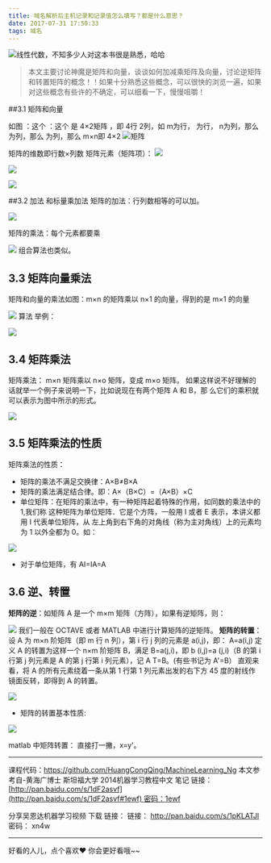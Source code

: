 ```yaml
---
title: 域名解析后主机记录和记录值怎么填写？都是什么意思？
date: 2017-07-31 17:50:33
tags: 域名
---
```


![线性代数，不知多少人对这本书很是熟悉，哈哈](http://upload-images.jianshu.io/upload_images/4340772-6d5a90dce8026e93.png?imageMogr2/auto-orient/strip%7CimageView2/2/w/1240)

>本文主要讨论神魔是矩阵和向量，谈谈如何加减乘矩阵及向量，讨论逆矩阵和转置矩阵的概念！！如果十分熟悉这些概念，可以很快的浏览一遍，如果对这些概念有些许的不确定，可以细看一下，慢慢咀嚼！

##3.1 矩阵和向量

如图 ：这个 ：这个 是 4×2矩阵 ，即 4行 2列，如 m为行， 为行， n为列，那么 为列，那么 为列，那么 m×n即 4×2
![矩阵](http://upload-images.jianshu.io/upload_images/4340772-a79ea1ad00485b33.png?imageMogr2/auto-orient/strip%7CimageView2/2/w/1240)


矩阵的维数即行数×列数
矩阵元素（矩阵项）：
![](http://upload-images.jianshu.io/upload_images/4340772-e128b7ca2d813c65.png?imageMogr2/auto-orient/strip%7CimageView2/2/w/1240)

![](http://upload-images.jianshu.io/upload_images/4340772-39101576361f3b2d.png?imageMogr2/auto-orient/strip%7CimageView2/2/w/1240)

![](http://upload-images.jianshu.io/upload_images/4340772-eb3ebb52f902774e.png?imageMogr2/auto-orient/strip%7CimageView2/2/w/1240)


##3.2 加法 和标量乘加法 
矩阵的加法：行列数相等的可以加。

![](http://upload-images.jianshu.io/upload_images/4340772-68af41b4e3cc49d6.png?imageMogr2/auto-orient/strip%7CimageView2/2/w/1240)

矩阵的乘法：每个元素都要乘

![](http://upload-images.jianshu.io/upload_images/4340772-1b30e64eb93e27a5.png?imageMogr2/auto-orient/strip%7CimageView2/2/w/1240)
组合算法也类似。

## 3.3 矩阵向量乘法
矩阵和向量的乘法如图：m×n 的矩阵乘以 n×1 的向量，得到的是 m×1 的向量

![](http://upload-images.jianshu.io/upload_images/4340772-8818792dcab96753.png?imageMogr2/auto-orient/strip%7CimageView2/2/w/1240)
算法 举例： 

![](http://upload-images.jianshu.io/upload_images/4340772-57439f777b7d06b1.png?imageMogr2/auto-orient/strip%7CimageView2/2/w/1240)

## 3.4 矩阵乘法
矩阵乘法：
m×n 矩阵乘以 n×o 矩阵，变成 m×o 矩阵。
如果这样说不好理解的话就举一个例子来说明一下，比如说现在有两个矩阵 A 和 B，那
么它们的乘积就可以表示为图中所示的形式。

![](http://upload-images.jianshu.io/upload_images/4340772-770440c37042c866.png?imageMogr2/auto-orient/strip%7CimageView2/2/w/1240)

## 3.5 矩阵乘法的性质
矩阵乘法的性质：
* 矩阵的乘法不满足交换律：A×B≠B×A
* 矩阵的乘法满足结合律。即：A×（B×C）=（A×B）×C
* 单位矩阵：在矩阵的乘法中，有一种矩阵起着特殊的作用，如同数的乘法中的 1,我们称
这种矩阵为单位矩阵．它是个方阵，一般用 I 或者 E 表示，本讲义都用 I 代表单位矩阵，从
左上角到右下角的对角线（称为主对角线）上的元素均为 1 以外全都为 0。如：

![](http://upload-images.jianshu.io/upload_images/4340772-dac241cf3d2e2173.png?imageMogr2/auto-orient/strip%7CimageView2/2/w/1240)
* 对于单位矩阵，有 AI=IA=A
## 3.6 逆、转置
**矩阵的逆**：如矩阵 A 是一个 m×m 矩阵（方阵），如果有逆矩阵，则：

![](http://upload-images.jianshu.io/upload_images/4340772-9bfa5e1ba265fd0a.png?imageMogr2/auto-orient/strip%7CimageView2/2/w/1240)
我们一般在 OCTAVE 或者 MATLAB 中进行计算矩阵的逆矩阵。
**矩阵的转置**：设 A 为 m×n 阶矩阵（即 m 行 n 列），第 i 行 j 列的元素是 a(i,j)，即：
A=a(i,j)
定义 A 的转置为这样一个 n×m 阶矩阵 B，满足 B=a(j,i)，即 b (i,j)=a (j,i)（B 的第 i 行第
j 列元素是 A 的第 j 行第 i 列元素），记 A
T=B。(有些书记为 A'=B）
直观来看，将 A 的所有元素绕着一条从第 1 行第 1 列元素出发的右下方 45 度的射线作
镜面反转，即得到 A 的转置。

![](http://upload-images.jianshu.io/upload_images/4340772-6496da9c345b3a01.png?imageMogr2/auto-orient/strip%7CimageView2/2/w/1240)
* 矩阵的转置基本性质:

![](http://upload-images.jianshu.io/upload_images/4340772-cf8b4a015a9fcced.png?imageMogr2/auto-orient/strip%7CimageView2/2/w/1240)

matlab 中矩阵转置：
直接打一撇，x=y'。

---
课程代码：https://github.com/HuangCongQing/MachineLearning_Ng
本文参考自-黄海广博士 斯坦福大学 2014机器学习教程中文 笔记
链接：[http://pan.baidu.com/s/1dF2asvf](http://pan.baidu.com/s/1dF2asvf#1ewf) 密码：1ewf

分享吴恩达机器学习视频 下载 链接： 
链接： http://pan.baidu.com/s/1pKLATJl 密码： xn4w

---
好看的人儿，点个喜欢❤ 你会更好看哦~~
